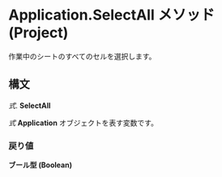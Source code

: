 
# Application.SelectAll メソッド (Project)

作業中のシートのすべてのセルを選択します。


## 構文

 _式_. **SelectAll**

 _式_ **Application** オブジェクトを表す変数です。


### 戻り値

 **ブール型 (Boolean)**

